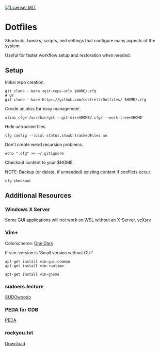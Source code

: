 [![License: MIT](https://img.shields.io/badge/License-MIT-green.svg)](https://opensource.org/licenses/MIT)

# Dotfiles
Shortcuts, tweaks, scripts, and settings that configure many aspects of the system.

Useful for faster workflow setup and restoration when needed.

## Setup

Initial repo creation.
```
git clone --bare <git-repo-url> $HOME/.cfg
# Or
git clone --bare https://github.com/cestrell/Dotfiles/ $HOME/.cfg
```

Create an alias for easy management.
```
alias cfg='/usr/bin/git --git-dir=$HOME/.cfg/ --work-tree=$HOME'
```

Hide untracked files.
```
cfg config --local status.showUntrackedFiles no
```

Don't create weird recursion problems.
```
echo ".cfg" >> ~/.gitignore
```

Checkout content to your $HOME.

NOTE: Backup (or delete, if unneeded) existing content if conflicts occur.

```
cfg checkout
```

## Additional Resources

### Windows X Server
Some GUI applications will not work on WSL without an X-Server.
[vcXsrv](https://sourceforge.net/projects/vcxsrv/)

### Vim+
Colorscheme: [One Dark](https://github.com/joshdick/onedark.vim)

If vim :version is 'Small version without GUI'
```
apt-get install vim-gui-common
apt-get install vim-runtime

apt-get install vim-gnome
```

### sudoers.lecture
[SUDOwoodo](https://github.com/0aax/sudowoodo)

### PEDA for GDB
[PEDA](https://github.com/longld/peda)

### rockyou.txt
[Download](https://github.com/brannondorsey/naive-hashcat/releases/download/data/rockyou.txt)

